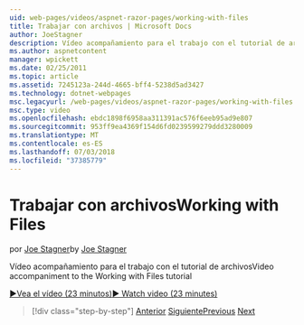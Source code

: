```yaml
---
uid: web-pages/videos/aspnet-razor-pages/working-with-files
title: Trabajar con archivos | Microsoft Docs
author: JoeStagner
description: Vídeo acompañamiento para el trabajo con el tutorial de archivos
ms.author: aspnetcontent
manager: wpickett
ms.date: 02/25/2011
ms.topic: article
ms.assetid: 7245123a-244d-4665-bff4-5238d5ad3427
ms.technology: dotnet-webpages
msc.legacyurl: /web-pages/videos/aspnet-razor-pages/working-with-files
msc.type: video
ms.openlocfilehash: ebdc1898f6958aa311391ac576f6eeb95ad9e807
ms.sourcegitcommit: 953ff9ea4369f154d6fd0239599279ddd3280009
ms.translationtype: MT
ms.contentlocale: es-ES
ms.lasthandoff: 07/03/2018
ms.locfileid: "37385779"
---
```

<a name="working-with-files"></a><span data-ttu-id="04591-103">Trabajar con archivos</span><span class="sxs-lookup"><span data-stu-id="04591-103">Working with Files</span></span>
====================
<span data-ttu-id="04591-104">por [Joe Stagner](https://github.com/JoeStagner)</span><span class="sxs-lookup"><span data-stu-id="04591-104">by [Joe Stagner](https://github.com/JoeStagner)</span></span>

<span data-ttu-id="04591-105">Vídeo acompañamiento para el trabajo con el tutorial de archivos</span><span class="sxs-lookup"><span data-stu-id="04591-105">Video accompaniment to the Working with Files tutorial</span></span>

[<span data-ttu-id="04591-106">&#9654;Vea el vídeo (23 minutos)</span><span class="sxs-lookup"><span data-stu-id="04591-106">&#9654; Watch video (23 minutes)</span></span>](https://channel9.msdn.com/Blogs/ASP-NET-Site-Videos/working-with-files)

> [!div class="step-by-step"]
> <span data-ttu-id="04591-107">[Anterior](displaying-data-in-a-chart-part-2.md)
> [Siguiente](working-with-images.md)</span><span class="sxs-lookup"><span data-stu-id="04591-107">[Previous](displaying-data-in-a-chart-part-2.md)
[Next](working-with-images.md)</span></span>
